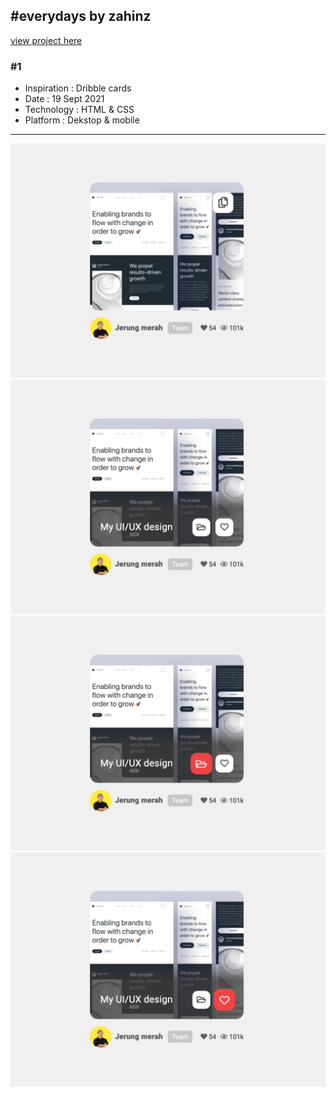## #everydays by zahinz
[view project here](https://zahinz.github.io/everydays-dribblecard/)

### #1
* Inspiration : Dribble cards
* Date : 19 Sept 2021
* Technology : HTML & CSS
* Platform : Dekstop & mobile
---
![Dribble card 1](assets/1.jpg)
![Dribble card 2](assets/2.jpg)
![Dribble card 3](assets/3.jpg)
![Dribble card 4](assets/4.jpg)
